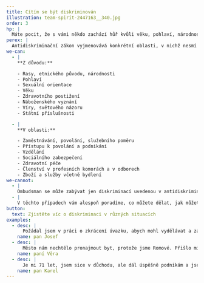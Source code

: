 ```yaml
---
title: Cítím se být diskriminován
illustration: team-spirit-2447163__340.jpg
order: 3
hp: |
  Máte pocit, že s vámi někdo zachází hůř kvůli věku, pohlaví, národnosti či z jiných zákonem daných důvodů? Dopouští se diskriminace úřad, soukromá firma nebo místní samospráva?
perex: |
  Antidiskriminační zákon vyjmenovává konkrétní oblasti, v nichž nesmí docházet k nerovnému zacházení, a to z důvodů, které zákon také vyjmenovává.
we-can:
  - |
    **Z důvodu:**

    - Rasy, etnického původu, národnosti
    - Pohlaví
    - Sexuální orientace
    - Věku
    - Zdravotního postižení
    - Náboženského vyznání
    - Víry, světového názoru
    - Státní příslušnosti

  - |
    **V oblasti:**

    - Zaměstnávání, povolání, služebního poměru
    - Přístupu k povolání a podnikání
    - Vzdělání
    - Sociálního zabezpečení
    - Zdravotní péče
    - Členství v profesních komorách a v odborech
    - Zboží a služby včetně bydlení
we-cannot:
  - |
    Ombudsman se může zabývat jen diskriminací uvedenou v antidiskriminačním zákoně. K diskriminaci ale může docházet i v jiných oblastech života a z jiných důvodů, např. kvůli jazyku, sociálnímu původu, členství v politických stranách a hnutích, kvůli manželskému a rodinnému stavu nebo povinnosti k rodině. Za diskriminaci se považuje také obtěžování, vytváření nepřátelského prostředí z diskriminačních důvodů, sexuální obtěžování nebo pronásledování osoby, která se proti diskriminaci bránila. Tyto formy diskriminace zakazují jiné zákony než antidiskriminační.
  - |
    V těchto případech vám alespoň poradíme, co můžete dělat, jak můžete svůj problém řešit.
button:
  text: Zjistěte víc o diskriminaci v různých situacích
examples:
  - desc: |
      Požádal jsem v práci o zkrácení úvazku, abych mohl vydělávat a zároveň se starat o děti. Přestože to situace v zaměstnání umožňovala, šéf mi úvazek nezkrátil. Obrátil jsem se na ombudsmana, který vše prověřil a zjistil, že jde o diskriminaci. Díky tomu jsme se se zaměstnavatelem dohodli a zkrácený úvazek jsem dostal, protože na něj mám právo.
    name: pan Josef
  - desc: |
      Město nám nechtělo pronajmout byt, protože jsme Romové. Přišlo mi to nespravedlivé, protože nemáme dluhy, pracujeme, jsme normální nájemníci. Podala jsem proto podnět ombudsmanovi. Díky jeho pomoci jsme byt získali a navíc se město poučilo, že se má k Romům chovat jako ke komukoli jinému.
    name: paní Věra
  - desc: |
      Je mi 71 let, jsem sice v důchodu, ale dál úspěšně podnikám a jsem aktivní. S manželkou jsme se chystali do zahraničí s tím, že tam vypůjčíme auto a budeme cestovat. Půjčovna aut vyžaduje jako garanci kreditní kartu, ale tu mi banka u nás odmítla poskytnout, protože je mi nad 70 let. Obrátil jsem se na ombudsmana, který upozornil banku, že jde o diskriminaci. Banka změnila názor a dnes vydává kreditku i starším klientům.
    name: pan Karel
---
```

